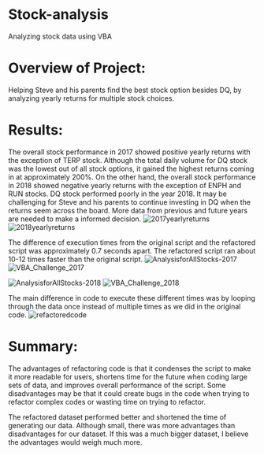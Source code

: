 # Stock-analysis
Analyzing stock data using VBA

# Overview of Project: 
Helping Steve and his parents find the best stock option besides DQ, by analyzing yearly returns for multiple stock choices.

# Results:
The overall stock performance in 2017 showed positive yearly returns
with the exception of TERP stock. Although the total daily volume
for DQ stock was the lowest out of all stock options, it gained the 
highest returns coming in at approximately 200%. On the other hand,
the overall stock performance in 2018 showed negative yearly returns
with the exception of ENPH and RUN stocks. DQ stock performed poorly 
in the year 2018. It may be challenging for Steve and his parents to
continue investing in DQ when the returns seem across the board. 
More data from previous and future years are needed to make a informed 
decision. 
![2017yearlyreturns](https://user-images.githubusercontent.com/96352427/149640327-b161d3f8-3ee7-44eb-ab79-c2854a66a7e8.PNG)
![2018yearlyreturns](https://user-images.githubusercontent.com/96352427/149640370-1541ac06-1b1b-46b0-8496-16f9bbb3cef1.PNG)

The difference of execution times from the original script 
and the refactored script was approximately 0.7 seconds apart.
The refactored script ran about 10-12 times faster than the 
original script. 
![AnalysisforAllStocks-2017](https://user-images.githubusercontent.com/96352427/149640387-bb489898-f8ab-4df3-be54-ccc122e80aeb.PNG)
![VBA_Challenge_2017](https://user-images.githubusercontent.com/96352427/149640412-29efb342-1c17-4393-b7c1-673345fda12b.PNG)

![AnalysisforAllStocks-2018](https://user-images.githubusercontent.com/96352427/149640399-59fad4ad-a521-4547-a714-3a87953c1ac0.PNG)
![VBA_Challenge_2018](https://user-images.githubusercontent.com/96352427/149640422-9cc54644-5828-47cb-bd6a-976f572fb771.PNG)

The main difference in code to execute these different 
times was by looping through the data once instead of multiple
times as we did in the original code.
![refactoredcode](https://user-images.githubusercontent.com/96352427/149641237-3327ce03-6191-4fd7-9f29-ef4eade57817.PNG)

# Summary:
The advantages of refactoring code is that it condenses 
the script to make it more readable for users, shortens time
for the future when coding large sets of data, and improves 
overall performance of the script. Some disadvantages may be 
that it could create bugs in the code when trying to refactor
complex codes or wasting time on trying to refactor. 

The refactored dataset performed better and shortened the 
time of generating our data. Although small, there was more 
advantages than disadvantages for our dataset. If this was a 
much bigger dataset, I believe the advantages would weigh
much more. 
